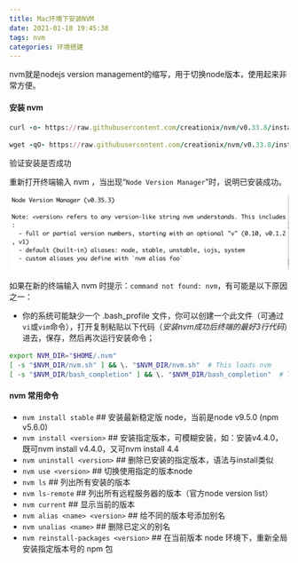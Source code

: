 ```yaml
---
title: Mac环境下安装NVM
date: 2021-01-10 19:45:38
tags: nvm
categories: 环境搭建
---
```


nvm就是nodejs version management的缩写，用于切换node版本，使用起来非常方便。

#### 安装 nvm

```ruby
curl -o- https://raw.githubusercontent.com/creationix/nvm/v0.33.8/install.sh | bash
```

```ruby
wget -qO- https://raw.githubusercontent.com/creationix/nvm/v0.33.8/install.sh | bash
```

验证安装是否成功

重新打开终端输入 nvm ，当出现“`Node Version Manager`”时，说明已安装成功。

![image-20210110194349971](Mac环境下安装NVM/image-20210110194349971.png)

如果在新的终端输入 nvm 时提示：`command not found: nvm`，有可能是以下原因之一：

- 你的系统可能缺少一个 .bash_profile 文件，你可以创建一个此文件（可通过`vi`或`vim`命令），打开复制粘贴以下代码（*安装nvm成功后终端的最好3行代码*）进去，保存，然后再次运行安装命令；

```bash
export NVM_DIR="$HOME/.nvm"
[ -s "$NVM_DIR/nvm.sh" ] && \. "$NVM_DIR/nvm.sh"  # This loads nvm
[ -s "$NVM_DIR/bash_completion" ] && \. "$NVM_DIR/bash_completion"  # This loads nvm bash_completion
```



#### nvm 常用命令

- `nvm install stable` ## 安装最新稳定版 node，当前是node v9.5.0 (npm v5.6.0)
- `nvm install <version>` ## 安装指定版本，可模糊安装，如：安装v4.4.0，既可nvm install v4.4.0，又可nvm install 4.4
- `nvm uninstall <version>` ## 删除已安装的指定版本，语法与install类似
- `nvm use <version>` ## 切换使用指定的版本node
- `nvm ls` ## 列出所有安装的版本
- `nvm ls-remote` ## 列出所有远程服务器的版本（官方node version list）
- `nvm current` ## 显示当前的版本
- `nvm alias <name> <version>` ## 给不同的版本号添加别名
- `nvm unalias <name>` ## 删除已定义的别名
- `nvm reinstall-packages <version>` ## 在当前版本 node 环境下，重新全局安装指定版本号的 npm 包

